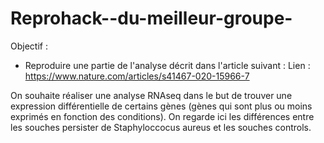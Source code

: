 # Reprohack--du-meilleur-groupe-

Objectif : 
- Reproduire une partie de l'analyse décrit dans l'article suivant :
  Lien : https://www.nature.com/articles/s41467-020-15966-7
  
On souhaite réaliser une analyse RNAseq dans le but de trouver une expression différentielle de certains gènes (gènes qui sont plus ou moins exprimés en fonction des conditions). On regarde ici les différences entre les souches persister de Staphyloccocus aureus et les souches controls.


